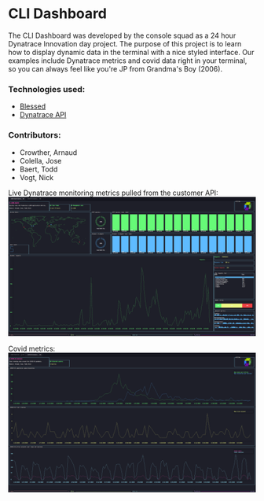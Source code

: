 # CLI Dashboard

The CLI Dashboard was developed by the console squad as a 24 hour Dynatrace Innovation day project. The purpose of this project is to learn how to display dynamic data in the terminal with a nice styled interface. Our examples include Dynatrace metrics and covid data right in your terminal, so you can always feel like you're JP from Grandma's Boy (2006).

### Technologies used:

- [Blessed](https://github.com/chjj/blessed)
- [Dynatrace API](https://www.dynatrace.com/support/help/dynatrace-api/environment-api/metric-v2/get-all-metrics/)

### Contributors:

- Crowther, Arnaud
- Colella, Jose
- Baert, Todd
- Vogt, Nick

Live Dynatrace monitoring metrics pulled from the customer API:
![screenshot-1](./git/screenshot-1.png)

Covid metrics:
![screenshot-2](./git/screenshot-2.png)
